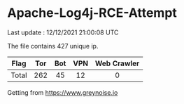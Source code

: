 
# Apache-Log4j-RCE-Attempt

Last update : 12/12/2021 21:00:08 UTC

The file contains 427 unique ip.

| Flag | Tor | Bot | VPN | Web Crawler|
| :---:   | :-: | :-: | :-: | :-: |
| Total | 262 | 45 | 12 | 0 |

Getting from https://www.greynoise.io